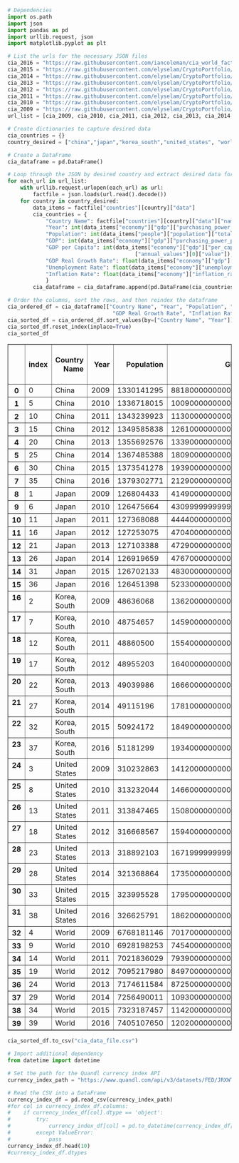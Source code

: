 

```python
# Dependencies
import os.path
import json
import pandas as pd
import urllib.request, json
import matplotlib.pyplot as plt
```


```python
# List the urls for the necessary JSON files
cia_2016 = "https://raw.githubusercontent.com/iancoleman/cia_world_factbook_api/master/data/2017-12-25_factbook.json"
cia_2015 = "https://raw.githubusercontent.com/elyselam/CryptoPortfolio/master/2016-12-26_factbook.json"
cia_2014 = "https://raw.githubusercontent.com/elyselam/CryptoPortfolio/master/2015-12-28_factbook.json"
cia_2013 = "https://raw.githubusercontent.com/elyselam/CryptoPortfolio/master/2014-12-29_factbook.json"
cia_2012 = "https://raw.githubusercontent.com/elyselam/CryptoPortfolio/master/2013-12-30_factbook.json"
cia_2011 = "https://raw.githubusercontent.com/elyselam/CryptoPortfolio/master/2012-12-31_factbook.json"
cia_2010 = "https://raw.githubusercontent.com/elyselam/CryptoPortfolio/master/2011-12-26_factbook.json"
cia_2009 = "https://raw.githubusercontent.com/elyselam/CryptoPortfolio/master/2010-12-27_factbook.json"
url_list = [cia_2009, cia_2010, cia_2011, cia_2012, cia_2013, cia_2014, cia_2015, cia_2016]
```


```python
# Create dictionaries to capture desired data
cia_countries = {}
country_desired = ["china","japan","korea_south","united_states", "world"]
```


```python
# Create a DataFrame
cia_dataframe = pd.DataFrame()
```


```python
# Loop through the JSON by desired country and extract desired data for the new dicitonary
for each_url in url_list:
    with urllib.request.urlopen(each_url) as url:
        factfile = json.loads(url.read().decode())
    for country in country_desired:
        data_items = factfile["countries"][country]["data"]
        cia_countries = {
            "Country Name": factfile["countries"][country]["data"]["name"],
            "Year": int(data_items["economy"]["gdp"]["purchasing_power_parity"]["annual_values"][0]["date"]),
            "Population": int(data_items["people"]["population"]["total"]),
            "GDP": int(data_items["economy"]["gdp"]["purchasing_power_parity"]["annual_values"][0]["value"]),
            "GDP per Capita": int(data_items["economy"]["gdp"]["per_capita_purchasing_power_parity"]\
                                        ["annual_values"][0]["value"]),
            "GDP Real Growth Rate": float(data_items["economy"]["gdp"]["real_growth_rate"]["annual_values"][0]["value"]),
            "Unemployment Rate": float(data_items["economy"]["unemployment_rate"]["annual_values"][0]["value"]),
            "Inflation Rate": float(data_items["economy"]["inflation_rate"]["annual_values"][0]["value"]),
            }
        cia_dataframe = cia_dataframe.append(pd.DataFrame(cia_countries, index=[0]), ignore_index=True)
```


```python
# Order the columns, sort the rows, and then reindex the dataframe
cia_ordered_df = cia_dataframe[["Country Name", "Year", "Population", "GDP", "GDP per Capita",\
                                 "GDP Real Growth Rate", "Inflation Rate", "Unemployment Rate"]]
cia_sorted_df = cia_ordered_df.sort_values(by=["Country Name", "Year"])
cia_sorted_df.reset_index(inplace=True)
cia_sorted_df
```




<div>
<style>
    .dataframe thead tr:only-child th {
        text-align: right;
    }

    .dataframe thead th {
        text-align: left;
    }

    .dataframe tbody tr th {
        vertical-align: top;
    }
</style>
<table border="1" class="dataframe">
  <thead>
    <tr style="text-align: right;">
      <th></th>
      <th>index</th>
      <th>Country Name</th>
      <th>Year</th>
      <th>Population</th>
      <th>GDP</th>
      <th>GDP per Capita</th>
      <th>GDP Real Growth Rate</th>
      <th>Inflation Rate</th>
      <th>Unemployment Rate</th>
    </tr>
  </thead>
  <tbody>
    <tr>
      <th>0</th>
      <td>0</td>
      <td>China</td>
      <td>2009</td>
      <td>1330141295</td>
      <td>8818000000000</td>
      <td>6700</td>
      <td>9.1</td>
      <td>-0.7</td>
      <td>4.3</td>
    </tr>
    <tr>
      <th>1</th>
      <td>5</td>
      <td>China</td>
      <td>2010</td>
      <td>1336718015</td>
      <td>10090000000000</td>
      <td>7600</td>
      <td>10.3</td>
      <td>3.2</td>
      <td>4.3</td>
    </tr>
    <tr>
      <th>2</th>
      <td>10</td>
      <td>China</td>
      <td>2011</td>
      <td>1343239923</td>
      <td>11300000000000</td>
      <td>8400</td>
      <td>9.2</td>
      <td>5.5</td>
      <td>6.5</td>
    </tr>
    <tr>
      <th>3</th>
      <td>15</td>
      <td>China</td>
      <td>2012</td>
      <td>1349585838</td>
      <td>12610000000000</td>
      <td>9300</td>
      <td>7.8</td>
      <td>2.6</td>
      <td>6.5</td>
    </tr>
    <tr>
      <th>4</th>
      <td>20</td>
      <td>China</td>
      <td>2013</td>
      <td>1355692576</td>
      <td>13390000000000</td>
      <td>9800</td>
      <td>7.7</td>
      <td>2.6</td>
      <td>4.1</td>
    </tr>
    <tr>
      <th>5</th>
      <td>25</td>
      <td>China</td>
      <td>2014</td>
      <td>1367485388</td>
      <td>18090000000000</td>
      <td>13200</td>
      <td>7.3</td>
      <td>2.0</td>
      <td>4.1</td>
    </tr>
    <tr>
      <th>6</th>
      <td>30</td>
      <td>China</td>
      <td>2015</td>
      <td>1373541278</td>
      <td>19390000000000</td>
      <td>14100</td>
      <td>6.9</td>
      <td>1.5</td>
      <td>4.0</td>
    </tr>
    <tr>
      <th>7</th>
      <td>35</td>
      <td>China</td>
      <td>2016</td>
      <td>1379302771</td>
      <td>21290000000000</td>
      <td>15400</td>
      <td>6.7</td>
      <td>2.0</td>
      <td>4.0</td>
    </tr>
    <tr>
      <th>8</th>
      <td>1</td>
      <td>Japan</td>
      <td>2009</td>
      <td>126804433</td>
      <td>4149000000000</td>
      <td>32600</td>
      <td>-5.2</td>
      <td>-1.4</td>
      <td>5.1</td>
    </tr>
    <tr>
      <th>9</th>
      <td>6</td>
      <td>Japan</td>
      <td>2010</td>
      <td>126475664</td>
      <td>4309999999999</td>
      <td>34000</td>
      <td>3.9</td>
      <td>-0.7</td>
      <td>5.0</td>
    </tr>
    <tr>
      <th>10</th>
      <td>11</td>
      <td>Japan</td>
      <td>2011</td>
      <td>127368088</td>
      <td>4444000000000</td>
      <td>34700</td>
      <td>-0.8</td>
      <td>-0.3</td>
      <td>4.6</td>
    </tr>
    <tr>
      <th>11</th>
      <td>16</td>
      <td>Japan</td>
      <td>2012</td>
      <td>127253075</td>
      <td>4704000000000</td>
      <td>36900</td>
      <td>2.0</td>
      <td>0.0</td>
      <td>4.4</td>
    </tr>
    <tr>
      <th>12</th>
      <td>21</td>
      <td>Japan</td>
      <td>2013</td>
      <td>127103388</td>
      <td>4729000000000</td>
      <td>37100</td>
      <td>2.0</td>
      <td>0.2</td>
      <td>4.1</td>
    </tr>
    <tr>
      <th>13</th>
      <td>26</td>
      <td>Japan</td>
      <td>2014</td>
      <td>126919659</td>
      <td>4767000000000</td>
      <td>37500</td>
      <td>-0.1</td>
      <td>2.7</td>
      <td>3.6</td>
    </tr>
    <tr>
      <th>14</th>
      <td>31</td>
      <td>Japan</td>
      <td>2015</td>
      <td>126702133</td>
      <td>4830000000000</td>
      <td>38100</td>
      <td>0.5</td>
      <td>0.8</td>
      <td>3.4</td>
    </tr>
    <tr>
      <th>15</th>
      <td>36</td>
      <td>Japan</td>
      <td>2016</td>
      <td>126451398</td>
      <td>5233000000000</td>
      <td>41200</td>
      <td>1.0</td>
      <td>-0.1</td>
      <td>3.1</td>
    </tr>
    <tr>
      <th>16</th>
      <td>2</td>
      <td>Korea, South</td>
      <td>2009</td>
      <td>48636068</td>
      <td>1362000000000</td>
      <td>28100</td>
      <td>0.2</td>
      <td>2.8</td>
      <td>3.7</td>
    </tr>
    <tr>
      <th>17</th>
      <td>7</td>
      <td>Korea, South</td>
      <td>2010</td>
      <td>48754657</td>
      <td>1459000000000</td>
      <td>30000</td>
      <td>6.1</td>
      <td>3.0</td>
      <td>3.7</td>
    </tr>
    <tr>
      <th>18</th>
      <td>12</td>
      <td>Korea, South</td>
      <td>2011</td>
      <td>48860500</td>
      <td>1554000000000</td>
      <td>31200</td>
      <td>3.6</td>
      <td>4.0</td>
      <td>3.4</td>
    </tr>
    <tr>
      <th>19</th>
      <td>17</td>
      <td>Korea, South</td>
      <td>2012</td>
      <td>48955203</td>
      <td>1640000000000</td>
      <td>32800</td>
      <td>2.0</td>
      <td>2.2</td>
      <td>3.2</td>
    </tr>
    <tr>
      <th>20</th>
      <td>22</td>
      <td>Korea, South</td>
      <td>2013</td>
      <td>49039986</td>
      <td>1666000000000</td>
      <td>33200</td>
      <td>2.8</td>
      <td>1.1</td>
      <td>3.2</td>
    </tr>
    <tr>
      <th>21</th>
      <td>27</td>
      <td>Korea, South</td>
      <td>2014</td>
      <td>49115196</td>
      <td>1781000000000</td>
      <td>35300</td>
      <td>3.3</td>
      <td>1.3</td>
      <td>3.5</td>
    </tr>
    <tr>
      <th>22</th>
      <td>32</td>
      <td>Korea, South</td>
      <td>2015</td>
      <td>50924172</td>
      <td>1849000000000</td>
      <td>36500</td>
      <td>2.6</td>
      <td>0.7</td>
      <td>3.6</td>
    </tr>
    <tr>
      <th>23</th>
      <td>37</td>
      <td>Korea, South</td>
      <td>2016</td>
      <td>51181299</td>
      <td>1934000000000</td>
      <td>37700</td>
      <td>2.8</td>
      <td>1.0</td>
      <td>3.7</td>
    </tr>
    <tr>
      <th>24</th>
      <td>3</td>
      <td>United States</td>
      <td>2009</td>
      <td>310232863</td>
      <td>14120000000000</td>
      <td>46000</td>
      <td>-2.6</td>
      <td>-0.3</td>
      <td>9.3</td>
    </tr>
    <tr>
      <th>25</th>
      <td>8</td>
      <td>United States</td>
      <td>2010</td>
      <td>313232044</td>
      <td>14660000000000</td>
      <td>47200</td>
      <td>2.8</td>
      <td>1.6</td>
      <td>9.6</td>
    </tr>
    <tr>
      <th>26</th>
      <td>13</td>
      <td>United States</td>
      <td>2011</td>
      <td>313847465</td>
      <td>15080000000000</td>
      <td>48300</td>
      <td>1.8</td>
      <td>3.1</td>
      <td>9.0</td>
    </tr>
    <tr>
      <th>27</th>
      <td>18</td>
      <td>United States</td>
      <td>2012</td>
      <td>316668567</td>
      <td>15940000000000</td>
      <td>50700</td>
      <td>2.2</td>
      <td>2.1</td>
      <td>8.1</td>
    </tr>
    <tr>
      <th>28</th>
      <td>23</td>
      <td>United States</td>
      <td>2013</td>
      <td>318892103</td>
      <td>16719999999999</td>
      <td>52800</td>
      <td>1.6</td>
      <td>1.5</td>
      <td>7.3</td>
    </tr>
    <tr>
      <th>29</th>
      <td>28</td>
      <td>United States</td>
      <td>2014</td>
      <td>321368864</td>
      <td>17350000000000</td>
      <td>54400</td>
      <td>2.4</td>
      <td>1.6</td>
      <td>6.2</td>
    </tr>
    <tr>
      <th>30</th>
      <td>33</td>
      <td>United States</td>
      <td>2015</td>
      <td>323995528</td>
      <td>17950000000000</td>
      <td>55800</td>
      <td>2.4</td>
      <td>0.1</td>
      <td>5.3</td>
    </tr>
    <tr>
      <th>31</th>
      <td>38</td>
      <td>United States</td>
      <td>2016</td>
      <td>326625791</td>
      <td>18620000000000</td>
      <td>57600</td>
      <td>1.5</td>
      <td>1.3</td>
      <td>4.9</td>
    </tr>
    <tr>
      <th>32</th>
      <td>4</td>
      <td>World</td>
      <td>2009</td>
      <td>6768181146</td>
      <td>70170000000000</td>
      <td>10400</td>
      <td>-0.7</td>
      <td>0.0</td>
      <td>8.7</td>
    </tr>
    <tr>
      <th>33</th>
      <td>9</td>
      <td>World</td>
      <td>2010</td>
      <td>6928198253</td>
      <td>74540000000000</td>
      <td>11200</td>
      <td>4.9</td>
      <td>2.5</td>
      <td>8.7</td>
    </tr>
    <tr>
      <th>34</th>
      <td>14</td>
      <td>World</td>
      <td>2011</td>
      <td>7021836029</td>
      <td>79390000000000</td>
      <td>11900</td>
      <td>3.7</td>
      <td>5.0</td>
      <td>9.1</td>
    </tr>
    <tr>
      <th>35</th>
      <td>19</td>
      <td>World</td>
      <td>2012</td>
      <td>7095217980</td>
      <td>84970000000000</td>
      <td>12700</td>
      <td>3.0</td>
      <td>4.1</td>
      <td>9.0</td>
    </tr>
    <tr>
      <th>36</th>
      <td>24</td>
      <td>World</td>
      <td>2013</td>
      <td>7174611584</td>
      <td>87250000000000</td>
      <td>13100</td>
      <td>2.9</td>
      <td>3.9</td>
      <td>8.4</td>
    </tr>
    <tr>
      <th>37</th>
      <td>29</td>
      <td>World</td>
      <td>2014</td>
      <td>7256490011</td>
      <td>109300000000000</td>
      <td>16400</td>
      <td>3.3</td>
      <td>3.8</td>
      <td>8.3</td>
    </tr>
    <tr>
      <th>38</th>
      <td>34</td>
      <td>World</td>
      <td>2015</td>
      <td>7323187457</td>
      <td>114200000000000</td>
      <td>15700</td>
      <td>3.0</td>
      <td>3.6</td>
      <td>8.3</td>
    </tr>
    <tr>
      <th>39</th>
      <td>39</td>
      <td>World</td>
      <td>2016</td>
      <td>7405107650</td>
      <td>120200000000000</td>
      <td>16400</td>
      <td>3.0</td>
      <td>4.6</td>
      <td>7.8</td>
    </tr>
  </tbody>
</table>
</div>




```python
cia_sorted_df.to_csv("cia_data_file.csv")
```


```python
# Import additional dependency
from datetime import datetime
```


```python
# Set the path for the Quandl currency index API
currency_index_path = "https://www.quandl.com/api/v3/datasets/FED/JRXWTFN_N_M.csv?api_key=gCbbx12SgGv9SA8ZeufN"

```


```python
# Read the CSV into a DataFrame
currency_index_df = pd.read_csv(currency_index_path)
#for col in currency_index_df.columns:
#    if currency_index_df[col].dtype == 'object':
#        try:
#            currency_index_df[col] = pd.to_datetime(currency_index_df[col])
#        except ValueError:
#            pass
currency_index_df.head(10)
#currency_index_df.dtypes
```
